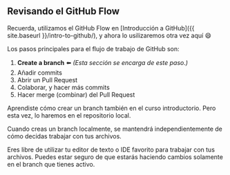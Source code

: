 [//]: # "This is used in both the CLI and Desktop course"

## Revisando el GitHub Flow

Recuerda, utilizamos el GitHub Flow en [Introducción a GitHub]({{ site.baseurl }}/intro-to-github/), y ahora lo usilizaremos otra vez aquí :smile:

Los pasos principales para el flujo de trabajo de GitHub son:

1. **Create a branch** :arrow_left: _(Esta sección se encarga de este paso.)_
1. Añadir commits
1. Abrir un Pull Request
1. Colaborar, y hacer más commits
1. Hacer merge (combinar) del Pull Request

Aprendiste cómo crear un branch también en el curso introductorio. Pero esta vez, lo haremos en el repositorio local.

Cuando creas un branch localmente, se mantendrá independientemente de cómo decidas trabajar con tus archivos.

Eres libre de utilizar tu editor de texto o IDE favorito para trabajar con tus archivos. Puedes estar seguro de que estarás haciendo cambios solamente en el branch que tienes activo.